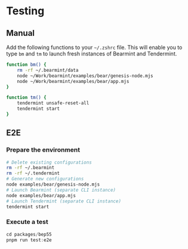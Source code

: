 # Testing

## Manual

Add the following functions to your `~/.zshrc` file. This will enable you to type `bm` and `tm` to launch fresh instances of Bearmint and Tendermint.

```sh
function bm() {
    rm -rf ~/.bearmint/data
    node ~/Work/bearmint/examples/bear/genesis-node.mjs
    node ~/Work/bearmint/examples/bear/app.mjs
}

function tm() {
    tendermint unsafe-reset-all
    tendermint start
}
```

## E2E

### Prepare the environment

```sh
# Delete existing configurations
rm -rf ~/.bearmint
rm -rf ~/.tendermint
# Generate new configurations
node examples/bear/genesis-node.mjs
# Launch Bearmint (separate CLI instance)
node examples/bear/app.mjs
# Launch Tendermint (separate CLI instance)
tendermint start
```

### Execute a test

```ts
cd packages/bep55
pnpm run test:e2e
```
